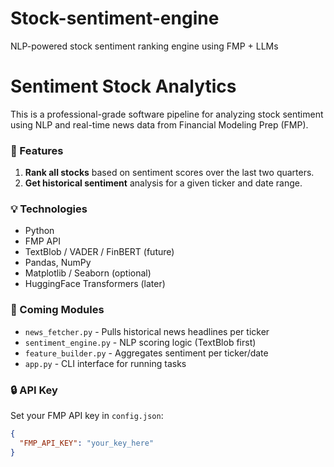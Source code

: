 # Stock-sentiment-engine
NLP-powered stock sentiment ranking engine using FMP + LLMs

# Sentiment Stock Analytics

This is a professional-grade software pipeline for analyzing stock sentiment using NLP and real-time news data from Financial Modeling Prep (FMP).

### 📌 Features

1. **Rank all stocks** based on sentiment scores over the last two quarters.
2. **Get historical sentiment** analysis for a given ticker and date range.

### 💡 Technologies

- Python
- FMP API
- TextBlob / VADER / FinBERT (future)
- Pandas, NumPy
- Matplotlib / Seaborn (optional)
- HuggingFace Transformers (later)

### 📂 Coming Modules

- `news_fetcher.py` - Pulls historical news headlines per ticker
- `sentiment_engine.py` - NLP scoring logic (TextBlob first)
- `feature_builder.py` - Aggregates sentiment per ticker/date
- `app.py` - CLI interface for running tasks

### 🔒 API Key
Set your FMP API key in `config.json`:

```json
{
  "FMP_API_KEY": "your_key_here"
}
